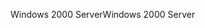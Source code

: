 <span data-ttu-id="90845-101">Windows 2000 Server</span><span class="sxs-lookup"><span data-stu-id="90845-101">Windows 2000 Server</span></span>